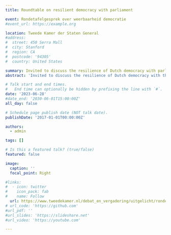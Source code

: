 ```yaml
---
title: Roundtable on resilient democracy with parliament

event: Rondetafelgesprek over weerbaarheid democratie
#event_url: https://example.org

location: Tweede Kamer der Staten General
#address:
#  street: 450 Serra Mall
#  city: Stanford
#  region: CA
#  postcode: '94305'
#  country: United States

summary: Invited to discuss the resilience of Dutch democracy with parliament's Permanent Committee on the Interior
abstract: 'Invited to discuss the resilience of Dutch democracy with the Permanent Committee on the Interior of Dutch parliament'  

# Talk start and end times.
#   End time can optionally be hidden by prefixing the line with `#`.
date: '2023-06-28'
#date_end: '2030-06-01T15:00:00Z'
all_day: false

# Schedule page publish date (NOT talk date).
publishDate: '2017-01-01T00:00:00Z'

authors:
  - admin

tags: []

# Is this a featured talk? (true/false)
featured: false

image:
  caption: ''
  focal_point: Right

#links:
#  - icon: twitter
#    icon_pack: fab
#    name: Follow
  url: https://www.tweedekamer.nl/debat_en_vergadering/uitgelicht/rondetafelgesprek-over-weerbaarheid-democratie
# url_code: 'https://github.com'
#url_pdf: ''
#url_slides: 'https://slideshare.net'
#url_video: 'https://youtube.com'

---
```

